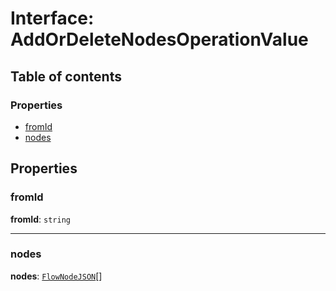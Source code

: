 # Interface: AddOrDeleteNodesOperationValue

## Table of contents

### Properties

* [fromId](/en/auto-docs/editor/interfaces/AddOrDeleteNodesOperationValue.md#fromid)
* [nodes](/en/auto-docs/editor/interfaces/AddOrDeleteNodesOperationValue.md#nodes)

## Properties

### fromId

**fromId**: `string`

***

### nodes

**nodes**: [`FlowNodeJSON`](/en/auto-docs/editor/interfaces/FlowNodeJSON.md)\[]
